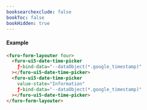 ```yaml
---
booksearchexclude: false
bookToc: false
bookHidden: true
---
```

#### Example

<script type="module" src="/init.js"></script>
<furo-demo-snippet>
<template>
<furo-form-layouter four>
<furo-ui5-date-time-picker
    ƒ-bind-data="--dataObject(*.google_timestamp)"
 ></furo-ui5-date-time-picker>
<furo-ui5-date-time-picker
    value-state="Information" 
    ƒ-bind-data="--dataObject(*.google_timestamp)"
 ></furo-ui5-date-time-picker>
</furo-form-layouter>
<furo-data-object
  type="experiment.Experiment"
  @-object-ready="--dataObject"
></furo-data-object>
</template>
</furo-demo-snippet>

```html
<furo-form-layouter four>
  <furo-ui5-date-time-picker
    ƒ-bind-data="--dataObject(*.google_timestamp)"
  ></furo-ui5-date-time-picker>
  <furo-ui5-date-time-picker
    value-state="Information"
    ƒ-bind-data="--dataObject(*.google_timestamp)"
  ></furo-ui5-date-time-picker>
</furo-form-layouter>
```

